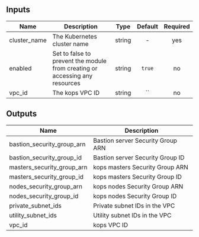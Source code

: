 ## Inputs

| Name | Description | Type | Default | Required |
|------|-------------|:----:|:-----:|:-----:|
| cluster_name | The Kubernetes cluster name | string | - | yes |
| enabled | Set to false to prevent the module from creating or accessing any resources | string | `true` | no |
| vpc_id | The kops VPC ID | string | `` | no |

## Outputs

| Name | Description |
|------|-------------|
| bastion_security_group_arn | Bastion server Security Group ARN |
| bastion_security_group_id | Bastion server Security Group ID |
| masters_security_group_arn | kops masters Security Group ARN |
| masters_security_group_id | kops masters Security Group ID |
| nodes_security_group_arn | kops nodes Security Group ARN |
| nodes_security_group_id | kops nodes Security Group ID |
| private_subnet_ids | Private subnet IDs in the VPC |
| utility_subnet_ids | Utility subnet IDs in the VPC |
| vpc_id | kops VPC ID |

